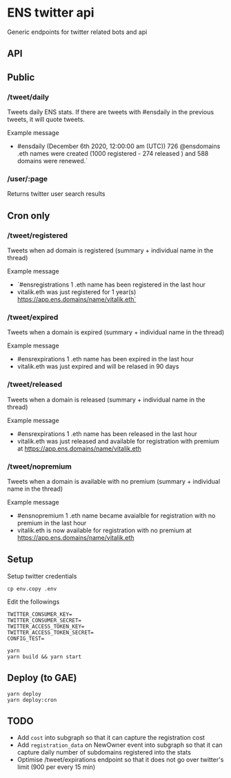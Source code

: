# ENS twitter api

Generic endpoints for twitter related bots and api

## API

## Public

### /tweet/daily

Tweets daily ENS stats. If there are tweets with #ensdaily in the previous tweets, it will quote tweets.

Example message

- #ensdaily (December 6th 2020, 12:00:00 am (UTC)) 726 @ensdomains .eth names were created (1000 registered - 274 released ) and 588 domains were  renewed.`

### /user/:page

Returns twitter user search results

## Cron only

### /tweet/registered

Tweets when ad domain is registered (summary + individual name in the thread)

Example message

- `#ensregistrations 1 .eth name has been registered in the last hour
- vitalik.eth was just registered for 1 year(s) https://app.ens.domains/name/vitalik.eth`

### /tweet/expired

Tweets when a domain is expired (summary + individual name in the thread)

Example message

- #ensrexpirations 1 .eth name has been expired in the last hour
- vitalik.eth was just expired and will be relased in 90 days

### /tweet/released

Tweets when a domain is released (summary + individual name in the thread)

Example message

- #ensrexpirations 1 .eth name has been released in the last hour
- vitalik.eth was just released and available for registration with premium at https://app.ens.domains/name/vitalik.eth

### /tweet/nopremium

Tweets when a domain is available with no premium (summary + individual name in the thread)

Example message

- #ensnopremium 1 .eth name became avaialble for registration with no premium in the last hour
- vitalik.eth is now available for registration with no premium at https://app.ens.domains/name/vitalik.eth

## Setup

Setup twitter credentials

```
cp env.copy .env
```

Edit the followings

```
TWITTER_CONSUMER_KEY=
TWITTER_CONSUMER_SECRET=
TWITTER_ACCESS_TOKEN_KEY=
TWITTER_ACCESS_TOKEN_SECRET=
CONFIG_TEST=
```

```
yarn
yarn build && yarn start
```

## Deploy (to GAE)

```
yarn deploy
yarn deploy:cron
```

## TODO

- Add `cost` into subgraph so that it can capture the registration cost
- Add `registration_data` on NewOwner event into subgraph so that it can capture daily number of subdomains registered into the stats
- Optimise /tweet/expirations endpoint so that it does not go over twitter's limit (900 per every 15 min)